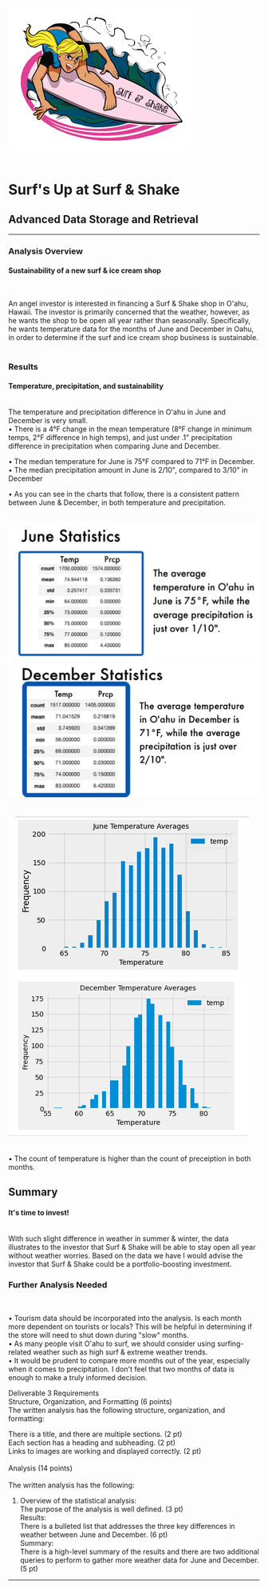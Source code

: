 <img src="https://github.com/meggrooms/surfs_up/blob/main/images/surf_shake_logo_sm.png">
<BR><BR>
 
# Surf's Up at Surf & Shake
## Advanced Data Storage and Retrieval
-----

### Analysis Overview
#### Sustainability of a new surf & ice cream shop
<BR>
 
An angel investor is interested in financing a Surf & Shake shop in O'ahu, Hawaii. The investor is primarily concerned that the weather, however, as he wants the shop to be open all year rather than seasonally. Specifically, he wants temperature data for the months of June and December in Oahu, in order to determine if the surf and ice cream shop business is sustainable.
<BR><BR>

  

### Results
#### Temperature, precipitation, and sustainability
<BR>
The temperature and precipitation difference in O'ahu in June and December is very small. 
<BR>
• There is a 4°F change in the mean temperature (8°F change in minimum temps, 2°F difference in high temps), and just under .1" precipitation difference in precipitation when comparing June and December.
<BR>

• The median temperature for June is 75°F compared to 71°F in December.
<BR>
• The median precipitation amount in June is 2/10", compared to 3/10" in December
<BR>
 
• As you can see in the charts that follow, there is a consistent pattern between June & December, in both temperature and precipitation.



 <BR>
<img src="https://github.com/meggrooms/surfs_up/blob/main/images/June_stats_box_small.png">
 
<BR> 
<img src="https://github.com/meggrooms/surfs_up/blob/main/images/Dec_stats_box_small.png">
<BR>
<BR>

 <BR>


<img src="https://github.com/meggrooms/surfs_up/blob/main/images/June_avg.png">
<BR>
<img src="https://github.com/meggrooms/surfs_up/blob/main/images/2_dec_avg.png">
<BR> 
<BR>
<BR>
• The count of temperature is higher than the count of preceiption in both months.


  
## Summary
#### It's time to invest!
 <BR>
With such slight difference in weather in summer & winter, the data illustrates to the investor that Surf & Shake will be able to stay open all year without weather worries. Based on the data we have I would advise the investor that Surf & Shake could be a portfolio-boosting investment.
 

### Further Analysis Needed
 <BR>

• Tourism data should be incorporated into the analysis. Is each month more dependent on tourists or locals? This will be helpful in determining if the store will need to shut down during "slow" months.
  <BR>
• As many people visit O'ahu to surf, we should consider using surfing-related weather such as high surf & extreme weather trends.
   <BR> 
• It would be prudent to compare more months out of the year, especially when it comes to precipitation. I don't feel that two months of data is enough to make a truly informed decision.
<BR>



  
  
  
  

  
  
Deliverable 3 Requirements<BR>
Structure, Organization, and Formatting (6 points)<BR>
The written analysis has the following structure, organization, and formatting:<BR>

There is a title, and there are multiple sections. (2 pt)<BR>
Each section has a heading and subheading. (2 pt)<BR>
Links to images are working and displayed correctly. (2 pt)<BR><BR>
  Analysis (14 points)<br><br>
The written analysis has the following:<br>
1. Overview of the statistical analysis:<br>
The purpose of the analysis is well defined. (3 pt)<br>
Results:<br>
There is a bulleted list that addresses the three key differences in weather between June and December. (6 pt)<br>
Summary:<br>
There is a high-level summary of the results and there are two additional queries to perform to gather more weather data for June and December. (5 pt)<br>
  
------------

  
  

